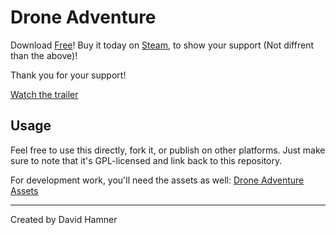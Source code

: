 # Drone Adventure
Download [Free](https://hackersgame.itch.io/drone-adventure)!
Buy it today on [Steam](https://store.steampowered.com/app/2976630/Drone_Adventure/), to show your support (Not diffrent than the above)!

Thank you for your support!

[Watch the trailer](https://youtu.be/-NpS3xAcqVE?si=u0UnMaHycXfuNKYM)

## Usage

Feel free to use this directly, fork it, or publish on other platforms. Just make sure to note that it's GPL-licensed and link back to this repository.

For development work, you'll need the assets as well: [Drone Adventure Assets](https://github.com/ruapotato/drone-adventure-assets)

---

Created by David Hamner
